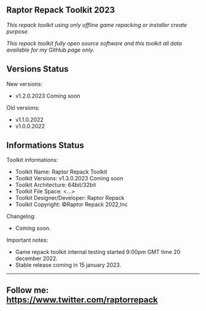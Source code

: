 Raptor Repack Toolkit 2023
----------------------------------------------------------------------------------------------------

*This repack toolkit using only offline game repacking or installer create purpose.*

*This repack toolkit fully open source software and this toolkit all data available for my GitHub page only.*

Versions Status
----------------------------------------------------------------------------------------------------
New versions:

- v1.2.0.2023 Coming soon

Old versions:

- v1.1.0.2022
- v1.0.0.2022

Informations Status
----------------------------------------------------------------------------------------------------
Toolkit informations:
- Toolkit Name: Raptor Repack Toolkit
- Toolkit Versions: v1.3.0.2023 Coming soon
- Toolkit Architecture: 64bit/32bit
- Toolkit File Space: <...>
- Toolkit Designer/Developer: Raptor Repack
- Toolkit Copyright: ©Raptor Repack 2022,Inc

Changelog:
- Coming soon.

Important notes:

- Game repack toolkit internal testing started 9:00pm GMT time 20 december 2022.
- Stable release coming in 15 january 2023.
---------------------------------------------------------------------------------------------------
Follow me: https://www.twitter.com/raptorrepack
---------------------------------------------------------------------------------------------------
